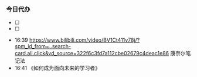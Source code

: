 ### 今日代办
- [ ] 
- [ ]  



- 16:39 https://www.bilibili.com/video/BV1Ct411v78j/?spm_id_from=..search-card.all.click&vd_source=322f6c3fd7a112cbe02679c4deac1e86 康奈尔笔记法
- 16:41 《如何成为面向未来的学习者》